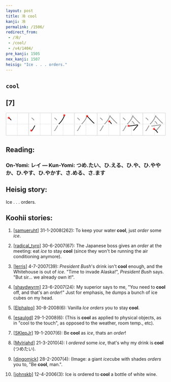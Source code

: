 ```yaml
---
layout: post
title: 冷 cool
kanji: 冷
permalink: /1506/
redirect_from:
 - /冷/
 - /cool/
 - /v4/1404/
pre_kanji: 1505
nex_kanji: 1507
heisig: "Ice . . . orders."
---
```


## `cool`

## [7]

<div class="stroke"><img src="../images/E586B7.png" /></div>

## Reading:

### On-Yomi: レイ &mdash; Kun-Yomi: つめ.たい、ひ.える、ひ.や、ひ.ややか、ひ.やす、ひ.やかす、さ.める、さ.ます

## Heisig story:

Ice . . . orders.

## Koohii stories:

1) [<a href="http://kanji.koohii.com/profile/samueruht">samueruht</a>] 31-1-2008(262): To keep your water<strong> cool</strong>, just <em>order</em> some <em>ice</em>.

2) [<a href="http://kanji.koohii.com/profile/radical_tyro">radical_tyro</a>] 30-6-2007(67): The Japanese boss gives an <em>order</em> at the meeting: eat <em>ice</em> to stay<strong> cool</strong> (since they won&#039;t be running the air conditioning anymore).

3) [<a href="http://kanji.koohii.com/profile/lerris">lerris</a>] 4-7-2007(39): <em>President Bush</em>&#039;s drink isn&#039;t<strong> cool</strong> enough, and the Whitehouse is out of <em>ice</em>. &quot;Time to invade Alaska!&quot;, <em>President Bush</em> says. &quot;But sir... we already own it!&quot;.

4) [<a href="http://kanji.koohii.com/profile/shaydwyrm">shaydwyrm</a>] 23-6-2007(24): My superior says to me, &quot;You need to<strong> cool</strong> off, and that&#039;s an <em>order</em>!&quot; Just for emphasis, he dumps a bunch of ice cubes on my head.

5) [<a href="http://kanji.koohii.com/profile/Elphalpo">Elphalpo</a>] 30-8-2008(6): Vanilla <em>Ice</em> <em>orders</em> you to stay<strong> cool</strong>.

6) [<a href="http://kanji.koohii.com/profile/esaulgd">esaulgd</a>] 29-1-2008(6): (This is<strong> cool</strong> as applied to physical objects, as in &quot;cool to the touch&quot;, as opposed to the weather, room temp., etc).

7) [<a href="http://kanji.koohii.com/profile/SKlepJr">SKlepJr</a>] 19-1-2007(6): Be<strong> cool</strong> as <em>ice</em>, thats an <em>order</em>!

8) [<a href="http://kanji.koohii.com/profile/Mylriahd">Mylriahd</a>] 21-3-2010(4): I <em>ordered</em> some <em>ice</em>, that&#039;s why my drink is<strong> cool</strong> (つめたい).

9) [<a href="http://kanji.koohii.com/profile/dingomick">dingomick</a>] 28-2-2007(4): (Image: a giant <em>ice</em>cube with shades <em>orders</em> you to, &quot;Be <strong>cool</strong>, man.&quot;.

10) [<a href="http://kanji.koohii.com/profile/johnskb">johnskb</a>] 12-4-2006(3): Ice is ordered to<strong> cool</strong> a bottle of white wine.
